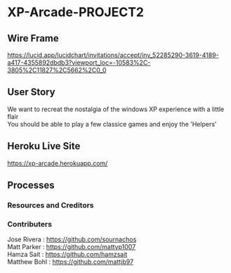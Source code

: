 # XP-Arcade-PROJECT2

## Wire Frame 
https://lucid.app/lucidchart/invitations/accept/inv_52285290-3619-4189-a417-4355892dbdb3?viewport_loc=-10583%2C-3805%2C11827%2C5662%2C0_0

## User Story
We want to recreat the nostalgia of the windows XP experience with a little flair  
You should be able to play a few classice games and enjoy the 'Helpers'  

## Heroku Live Site
https://xp-arcade.herokuapp.com/

## Processes




### Resources and Creditors


### Contributers
Jose Rivera : https://github.com/sournachos  
Matt Parker : https://github.com/mattyp1007  
Hamza Sait : https://github.com/hamzsait  
Matthew Bohl : https://github.com/mattjb97  
